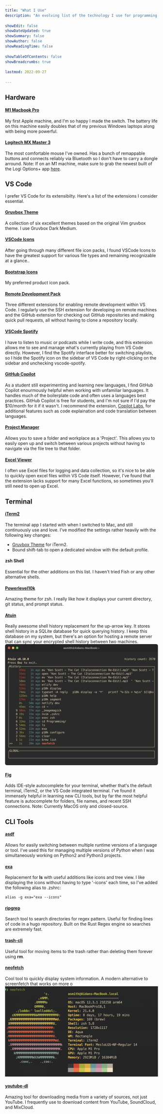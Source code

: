 ```yaml
---
title: "What I Use"
description: "An evolving list of the technology I use for programming."

showEdit: false
showDateUpdated: true
showSummary: false
showAuthor: false
showReadingTime: false

showTableOfContents: false
showBreadcrumbs: true

lastmod: 2022-09-27

---
```


<h2>Hardware</h2>

####  [M1 Macbook Pro](https://www.apple.com/shop/buy-mac/macbook-pro/16-inch)
My first Apple machine, and I'm so happy I made the switch. The battery life on this machine easily doubles that of my previous Windows laptops along with being more powerful.

#### [Logitech MX Master 3](https://www.logitech.com/en-us/products/mice/mx-master-3s.910-006556.html)
The most comfortable mouse I've owned. Has a bunch of remappable buttons and connects reliably via Bluetooth so I don't have to carry a dongle arround. Note: If on an M1 machine, make sure to grab the newest built of the Logi Options+ app [here](https://www.logitech.com/en-us/software/logi-options-plus.html#software-download).

<h2>VS Code </h2>

I prefer VS Code for its extensibilty. Here's a list of the extensions I consider essential.

#### [Gruvbox Theme](https://marketplace.visualstudio.com/items?itemName=jdinhlife.gruvbox)
A collection of six excellent themes based on the original Vim gruvbox theme. I use Gruvbox Dark Medium.

#### [VSCode Icons](https://marketplace.visualstudio.com/items?itemName=vscode-icons-team.vscode-icons)
After going through many different file icon packs, I found VSCode Icons to have the greatest support for various file types and remaining recognizable at a glance..

#### [Bootstrap Icons](https://marketplace.visualstudio.com/items?itemName=RubenVerg.bootstrap-product-icons)
My preferred product icon pack.

#### [Remote Development Pack](https://marketplace.visualstudio.com/items?itemName=ms-vscode-remote.vscode-remote-extensionpack)
Three different extensions for enabling remote development within VS Code. I regularly use the SSH extension for developing on remote machines and the GitHub extension for checking out GitHub repositories and  making quick pull requests, all without having to clone a repository locally.

#### [VSCode Spotify](https://marketplace.visualstudio.com/items?itemName=shyykoserhiy.vscode-spotify)
I have to listen to music or podcasts while I write code, and this extension allows me to see and manage what's currently playing from VS Code directly. However, I find the Spotify interface better for switching playlists, so I hide the Spotify icon on the sidebar of VS Code by right-clicking on the sidebar and unchecking vscode-spotify.

#### [GitHub Copilot](https://github.com/features/copilot)
As a student still experimenting and learning new languages, I find GitHub Copilot enourmously helpful when working with unfamiliar languages. It handles much of the boilerplate code and often uses a languages best practices. GitHub Copilot is free for students, and I'm not sure if I'd pay the $10/month for it if it wasn't. I recommend the extension, [Copilot Labs](https://marketplace.visualstudio.com/items?itemName=GitHub.copilot-labs), for additional features such as code explaination and code translation between languages.

#### [Project Manager](https://marketplace.visualstudio.com/items?itemName=alefragnani.project-manager)
Allows you to save a folder and workplace as a 'Project'. This allows you to easily open up and switch between various projects without having to navigate via the file tree to that folder.

#### [Excel Viewer](https://marketplace.visualstudio.com/items?itemName=GrapeCity.gc-excelviewer)
I often use Excel files for logging and data collection, so it's nice to be able to quickly open excel files within VS Code itself. However, I've found that the extension lacks support for many Excel functions, so sometimes you'll still need to open up Excel.
<br>

<h2>Terminal </h2>

#### [iTerm2](https://iterm2.com/)
The terminal app I started with when I switched to Mac, and still continuously use and love. I've modified the settings rather heavily with the following key changes:
* [Gruvbox Theme](https://github.com/herrbischoff/iterm2-gruvbox) for iTerm2.
* Bound shift-tab to open a dedicated window with the default profile.

#### zsh Shell
Essential for the other additions on this list. I haven't tried Fish or any other alternative shells.

#### [Powerlevel10k](https://github.com/romkatv/powerlevel10k)
Amazing theme for zsh. I really like how it displays your current directory, git status, and prompt status.

#### [Atuin](https://github.com/ellie/atuin)
Really awesome shell history replacement for the up-arrow key. It stores shell history in a SQLite database for quick querying history. I keep this database on my system, but there's an option for hosting a remote server that can sync your encrypted shell history between two machines.
![Atuin Example](atuin.png)

#### [Fig](https://fig.io/)
Adds IDE-style autocomplete for your terminal, whether that's the default terminal, iTerm2, or the VS Code integrated terminal. I've found it immensely helpful in learning new CLI tools, but by far the most helpful feature is autocomplete for folders, file names, and recent SSH connections. Note: Currently MacOS only and closed-source.

<h2>CLI Tools</h2>

#### [asdf](https://asdf-vm.com/)
Allows for easily switching between multiple runtime versions of a language or tool. I've used this for managing multiple versions of Python when I was simultaneously working on Python2 and Python3 projects.

#### [exa](https://github.com/ogham/exa)
Replacement for **ls** with useful additions like icons and tree view. I like displaying the icons without having to type '-icons' each time, so I've added the following alias to .zshrc:
```
alias -g exa="exa --icons"
```

#### [ripgrep](https://github.com/BurntSushi/ripgrep)
Search tool to search directories for regex pattern. Useful for finding lines of code in a hugo repository. Built on the Rust Regex engine so searches are extremely fast.

#### [trash-cli](https://github.com/sindresorhus/trash-cli)
Useful tool for moving items to the trash rather than deleting them forever using **rm**.

#### [neofetch](https://github.com/dylanaraps/neofetch)
Cool tool to quickly display system information. A modern alternative to screenfetch that works on more o
![Neofetch Example](neofetch.png)

#### [youtube-dl](https://github.com/ytdl-org/youtube-dl)
Amazing tool for downloading media from a variety of sources, not just YouTube. I frequently use to download content from YouTube, SoundCloud, and MixCloud.